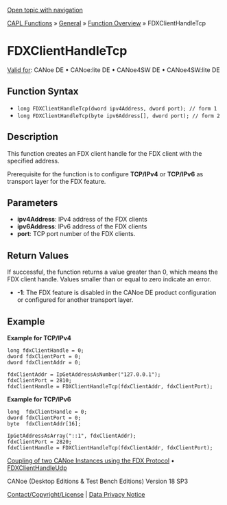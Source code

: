 [Open topic with navigation](../../../../../CANoeDEFamily.htm#Topics/CAPLFunctions/Other/Functions/CAPLfunctionFDXClientHandleTcp.md)

[CAPL Functions](../../CAPLfunctions.md) » [General](../CAPLGeneralStartPage.md) » [Function Overview](../CAPLfunctionsGeneralOverview.md) » FDXClientHandleTcp

# FDXClientHandleTcp

[Valid for](../../../Shared/FeatureAvailability.md): CANoe DE • CANoe:lite DE • CANoe4SW DE • CANoe4SW:lite DE

## Function Syntax

- `long FDXClientHandleTcp(dword ipv4Address, dword port); // form 1`
- `long FDXClientHandleTcp(byte ipv6Address[], dword port); // form 2`

## Description

This function creates an FDX client handle for the FDX client with the specified address.

Prerequisite for the function is to configure **TCP/IPv4** or **TCP/IPv6** as transport layer for the FDX feature.

## Parameters

- **ipv4Address**: IPv4 address of the FDX clients
- **ipv6Address**: IPv6 address of the FDX clients
- **port**: TCP port number of the FDX clients.

## Return Values

If successful, the function returns a value greater than 0, which means the FDX client handle. Values smaller than or equal to zero indicate an error.

- **-1**: The FDX feature is disabled in the CANoe DE product configuration or configured for another transport layer.

## Example

**Example for TCP/IPv4**

```plaintext
long fdxClientHandle = 0;
dword fdxClientPort = 0;
dword fdxClientAddr = 0;

fdxClientAddr = IpGetAddressAsNumber("127.0.0.1");
fdxClientPort = 2810;
fdxClientHandle = FDXClientHandleTcp(fdxClientAddr, fdxClientPort);
```

**Example for TCP/IPv6**

```plaintext
long  fdxClientHandle = 0;
dword fdxClientPort = 0;
byte  fdxClientAddr[16];

IpGetAddressAsArray("::1", fdxClientAddr);
fdxClientPort = 2820;
fdxClientHandle = FDXClientHandleTcp(fdxClientAddr, fdxClientPort);
```

[Coupling of two CANoe Instances using the FDX Protocol](../../../CANoeCANalyzer/Interfaces/FDXProtocolCouplingCANoeInstances.md) • [FDXClientHandleUdp](CAPLfunctionFDXClientHandleUdp.md)

CANoe (Desktop Editions & Test Bench Editions) Version 18 SP3

[Contact/Copyright/License](../../../Shared/ContactCopyrightLicense.md) | [Data Privacy Notice](https://www.vector.com/int/en/company/get-info/privacy-policy/)
